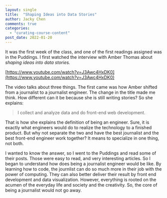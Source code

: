 ```yaml
---
layout: single
title:  "Shaping Ideas into Data Stories"
author: Jacky Chen
comments: true
categories:
  - "curating-course-content"
post_date: 2022-01-20
---
```


It was the first week of the class, and one of the first readings assigned was in the Puddings. I first watched the interview with Amber Thomas about *shaping ideas into data stories.*

[https://www.youtube.com/watch?v=J3Awc4HxDK0](https://www.youtube.com/watch?v=J3Awc4HxDK0)

The video talks about three things. The first came was how Amber shifted from a journalist to a journalist engineer. The change in the title made me think. How different can it be because she is still writing stories? So she explains:

> I collect and analyze data and do front-end web development.
> 

That is how she explains the definition of being an engineer. Sure, it is exactly what engineers would do to realize the technology to a finished product. But why not separate the two and have the best journalist and the best front-end engineer work together? It means to specialize in one thing, not both. 

I wanted to know the answer, so I went to the Puddings and read some of their posts. Those were easy to read, and very interesting articles. So I began to understand how does being a journalist engineer would be like. By learning how to code, the journlist can do so much more in their job with the power of computing. They can also better deliver their result by front end development and data visualization. However, everything is rooted on the acumen of the everyday life and society and the creativity. So, the core of being a journalist would not go away.